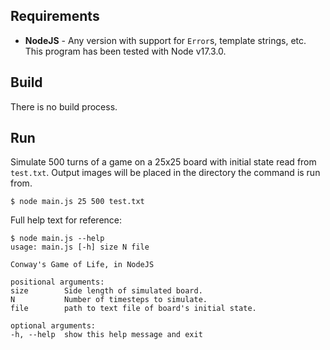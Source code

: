 ## Requirements
* **NodeJS** - Any version with support for `Error`s, template strings, etc. This program has been tested with Node v17.3.0.

## Build
There is no build process.

## Run
Simulate 500 turns of a game on a 25x25 board with initial state read from `test.txt`. Output images will be placed in the directory the command is run from.
```
$ node main.js 25 500 test.txt
```
Full help text for reference:
```
$ node main.js --help
usage: main.js [-h] size N file

Conway's Game of Life, in NodeJS

positional arguments:
size        Side length of simulated board.
N           Number of timesteps to simulate.
file        path to text file of board's initial state.

optional arguments:
-h, --help  show this help message and exit
```
